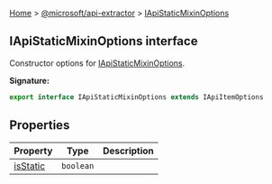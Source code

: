 [Home](./index) &gt; [@microsoft/api-extractor](./api-extractor.md) &gt; [IApiStaticMixinOptions](./api-extractor.iapistaticmixinoptions.md)

## IApiStaticMixinOptions interface

Constructor options for [IApiStaticMixinOptions](./api-extractor.iapistaticmixinoptions.md)<!-- -->.

<b>Signature:</b>

```typescript
export interface IApiStaticMixinOptions extends IApiItemOptions 
```

## Properties

|  Property | Type | Description |
|  --- | --- | --- |
|  [isStatic](./api-extractor.iapistaticmixinoptions.isstatic.md) | `boolean` |  |


